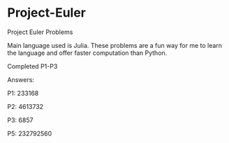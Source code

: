# Project-Euler

Project Euler Problems

Main language used is Julia. These problems are a fun way for me to learn the language and offer faster computation than Python.

Completed P1-P3

Answers:

P1: 233168

P2: 4613732

P3: 6857

P5: 232792560
